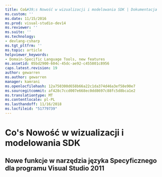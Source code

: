```yaml
---
title: Co&#39;s Nowość w wizualizacji i modelowania SDK | Dokumentacja firmy Microsoft
ms.custom: ''
ms.date: 11/15/2016
ms.prod: visual-studio-dev14
ms.reviewer: ''
ms.suite: ''
ms.technology:
- devlang-csharp
ms.tgt_pltfrm: ''
ms.topic: article
helpviewer_keywords:
- Domain-Specific Language Tools, new features
ms.assetid: 05bd2900-604c-45dc-ae92-c455801c8956
caps.latest.revision: 19
author: gewarren
ms.author: gewarren
manager: kamrani
ms.openlocfilehash: 12a750300d658b66a22c1da374d46a3ef58e90e7
ms.sourcegitcommit: af428c7ccd007e668ec0dd8697c88fc5d8bca1e2
ms.translationtype: MT
ms.contentlocale: pl-PL
ms.lasthandoff: 11/16/2018
ms.locfileid: "51779739"
---
```

# <a name="what39s-new-in-visualization-and-modeling-sdk"></a>Co&#39;s Nowość w wizualizacji i modelowania SDK
## <a name="new-features-in-dsl-tools-for-visual-studio-2011"></a>Nowe funkcje w narzędzia języka Specyficznego dla programu Visual Studio 2011